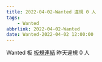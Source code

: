 ```yaml
---
title: 2022-04-02-Wanted 違規 0 人
tags:
    - Wanted
abbrlink: 2022-04-02-Wanted
date: Wanted-2022-04-02 12:00:00
---
```

Wanted 板 [板規連結](https://www.ptt.cc/bbs/Wanted/M.1608829773.A.D3B.html)
昨天違規 0 人
